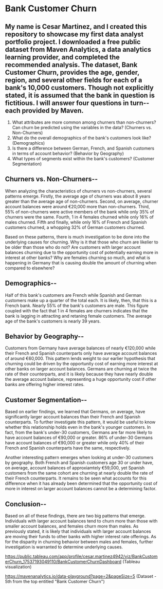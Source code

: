 # Bank Customer Churn

 ## My name is Cesar Martinez, and I created this repository to showcase my first data analyst portfolio project. I downloaded a free public dataset from Maven Analytics, a data analytics learning provider, and completed the recommended analysis. The dataset, Bank Customer Churn, provides the age, gender, region, and several other fields for each of a bank's 10,000 customers. Though not explicitly stated, it is assumed that the bank in question is fictitious. I will answer four questions in turn--each provided by Maven.

  1. What attributes are more common among churners than non-churners? Can churn be predicted using the variables in the data? (Churners vs. Non-Churners)
  2. What do the overall demographics of the bank's customers look like? (Demographics)
  3. Is there a difference between German, French, and Spanish customers in terms of account behavior? (Behavior by Geography)
  4. What types of segments exist within the bank's customers? (Customer Segmentation)

## Churners vs. Non-Churners--

  When analyzing the characteristics of churners vs non-churners, several patterns emerge. Firstly, the average age of churners was about 8 years greater than the average age of non-churners. Second, on average, churner account balances were around €20,000 more than non-churners. Third, 55% of non-churners were active members of the bank while only 35% of churners were the same. Fourth, 1 in 4 females churned while only 16% of males churned. Fifth and finally, while only 16% of French and Spanish customers churned, a whopping 32% of German customers churned.
  
  Based on these patterns, there is much investigation to be done into the underlying causes for churning. Why is it that those who churn are likelier to be older than those who do not? Are customers with larger account balances churning due to the opportunity cost of potentially earning more in interest at other banks? Why are females churning so much, and what is happening in Germany that is causing double the amount of churning when compared to elsewhere?

## Demographics--

  Half of this bank's customers are French while Spanish and German customers make up a quarter of the total each. It is likely, then, that this is a French bank. Nearly 55% of the bank's customers are male. This figure coupled with the fact that 1 in 4 females are churners indicates that the bank is lagging in attracting and retaning female customers. The average age of the bank's customers is nearly 39 years.

## Behavior by Geography--

  Customers from Germany have average balances of nearly €120,000 while their French and Spanish counterparts only have average account balances of around €60,000. This pattern lends weight to our earlier hypothesis that churning could be driven by the opportunity cost of earning more interest at other banks on larger account balances. Germans are churning at twice the rate of their counterparts, and it is likely because they have nearly double the average account balance, representing a huge opportunity cost if other banks are offering higher interest rates. 

## Customer Segmentation--

  Based on earlier findings, we learned that Germans, on average, have significantly larger account balances than their French and Spanish counterparts. To further investigate this pattern, it would be useful to know whether this relationship holds even in the bank's younger customers. In fact, from the bank's under-30 customers, Germans are far more likely to have account balances of €90,000 or greater. 86% of under-30 Germans have account balances of €90,000 or greater while only 40% of their French and Spanish counterparts have the same, respectively.

  Another interesting pattern emerges when looking at under-30 customers by geography. Both French and Spanish customers age 30 or under have, on average, account balances of approxiamtely €59,000, yet Spanish customers from the same cohort are churning at nearly double the rate of their French counterparts. It remains to be seen what accounts for this difference when it has already been determined that the opportunity cost of more in interest on larger account balances cannot be a determining factor.

## Conclusion--

  Based on all of these findings, there are two big patterns that emerge. Individuals with larger account balances tend to churn more than those with smaller account balances, and females churn more than males. As previously stated, it is likely that individuals with larger account balances are moving their funds to other banks with higher interest rate offerings. As for the disparity in churning behavior between males and females, further investigation is warranted to determine underlying causes.


https://public.tableau.com/app/profile/cesar.martinez4942/viz/BankCustomerChurn_17537193049110/BankCustomerChurnDashboard (Tableau visualization)

https://mavenanalytics.io/data-playground?page=2&pageSize=5 (Dataset - 5th from the top entitled "Bank Customer Churn")
